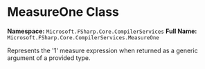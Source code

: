# MeasureOne Class

**Namespace:** `Microsoft.FSharp.Core.CompilerServices`
**Full Name:** `Microsoft.FSharp.Core.CompilerServices.MeasureOne`

Represents the '1' measure expression when returned as a generic argument of a provided type.